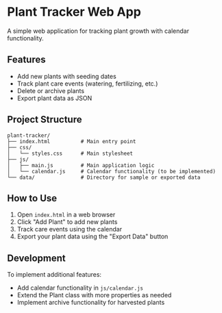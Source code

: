 # Plant Tracker Web App

A simple web application for tracking plant growth with calendar functionality.

## Features
- Add new plants with seeding dates
- Track plant care events (watering, fertilizing, etc.)
- Delete or archive plants
- Export plant data as JSON

## Project Structure
```
plant-tracker/
├── index.html          # Main entry point
├── css/
│   └── styles.css      # Main stylesheet
├── js/
│   ├── main.js         # Main application logic
│   └── calendar.js     # Calendar functionality (to be implemented)
└── data/               # Directory for sample or exported data
```

## How to Use
1. Open `index.html` in a web browser
2. Click "Add Plant" to add new plants
3. Track care events using the calendar
4. Export your plant data using the "Export Data" button

## Development
To implement additional features:
- Add calendar functionality in `js/calendar.js`
- Extend the Plant class with more properties as needed
- Implement archive functionality for harvested plants
